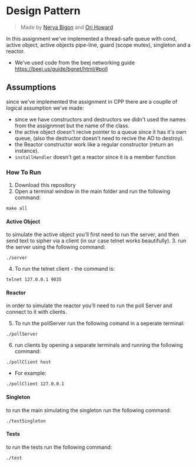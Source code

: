# Design Pattern
> Made by [Nerya Bigon](https://github.com/nerya0001) and [Ori Howard](https://github.com/OriHoward)

In this assignment we've implemented a thread-safe queue with cond, active object, active objects pipe-line, guard (scope mutex), singleton and a reactor.  
- We've used code from the beej networking guide https://beej.us/guide/bgnet/html/#poll  

## Assumptions
since we've implemented the assignment in CPP there are a couplle of logical assumption we've made:
- since we have constructors and destructors we didn't used the names from the assignmnet but the name of the class.
- the active object doesn't recive pointer to a queue since it has it's own queue, (also the destructor doesn't need to recive the AO to destroy).
- the Reactor constructor work like a regular constructor (return an instance).
- `installHandler` doesn't get a reactor since it is a member function


### How To Run  
1. Download this repository
2. Open a terminal window in the main folder and run the following command:

```
make all
```

#### Active Object
to simulate the active object you'll first need to run the server, and then send text to sipher via a client (in our case telnet works beautifully). 
3. run the server using the following command:

```
./server
```

4. To run the telnet client - the command is:  

```
telnet 127.0.0.1 9035
```  

#### Reactor
in order to simulate the reactor you'll need to run the poll Server and connect to it with clients.

5. To run the pollServer run the following comand in a seperate terminal:
```
./pollServer
```

6. run clients by opening a separate terminals and running the following command:

```
./pollClient host
```  

* For example:  
```
./pollClient 127.0.0.1
```

#### Singleton
to run the main simulating the singleton run the following command:
```
./testSingleton
```

#### Tests
to run the tests run the following command:
```
./test
```
